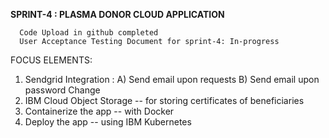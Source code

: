 **SPRINT-4 : PLASMA DONOR CLOUD APPLICATION**

      Code Upload in github completed
      User Acceptance Testing Document for sprint-4: In-progress

FOCUS ELEMENTS: 

1. Sendgrid Integration :
  A) Send email upon requests 
  B) Send email upon password Change 
2. IBM Cloud Object Storage -- for storing certificates of beneficiaries 
3. Containerize the app -- with Docker 
4. Deploy the app -- using IBM Kubernetes


